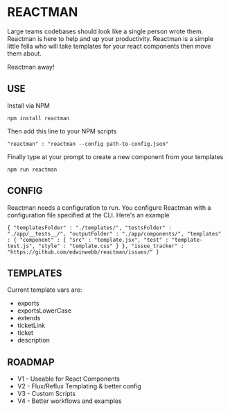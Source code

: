 REACTMAN
========
Large teams codebases should look like a single person wrote them. Reactman is
here to help and up your productivity. Reactman is a simple little fella who
will take templates for your react components then move them about.

Reactman away!

USE
---

Install via NPM

`npm install reactman`

Then add this line to your NPM scripts

`
"reactman" : "reactman --config path-to-config.json"
`

Finally type at your prompt to create a new component from your templates

`
npm run reactman
`

CONFIG
------
Reactman needs a configuration to run. You configure Reactman
with a configuration file specified at the CLI. Here's an example

`
{
  "templatesFolder" : "./templates/",
  "testsFolder" : "./app/__tests__/",
  "outputFolder" : "./app/components/",
  "templates" : {
    "component" : {
      "src" : "template.jsx",
      "test" : "template-test.js",
      "style" : "template.css"
    }
  },
  "issue_tracker" : "https://github.com/edwinwebb/reactman/issues/"
}
`

TEMPLATES
------
Current template vars are:

* exports
* exportsLowerCase
* extends
* ticketLink
* ticket
* description

ROADMAP
-------
* V1 - Useable for React Components
* V2 - Flux/Reflux Templating & better config
* V3 - Custom Scripts
* V4 - Better workflows and examples
